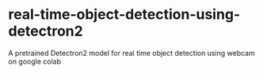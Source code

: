 # real-time-object-detection-using-detectron2
A pretrained Detectron2 model for real time object detection using webcam on google colab
